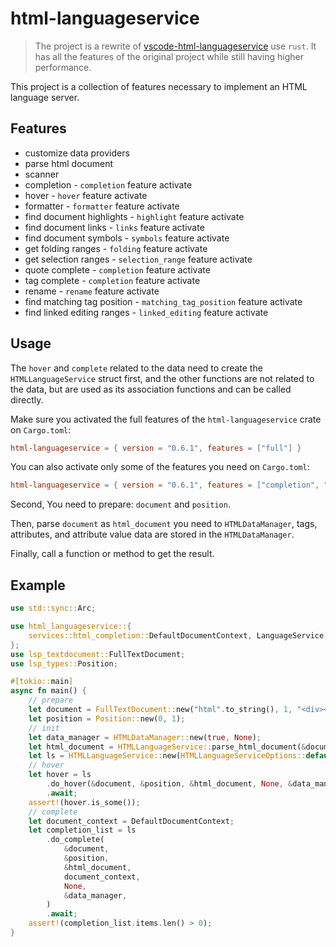 # html-languageservice

> The project is a rewrite of [vscode-html-languageservice](https://github.com/Microsoft/vscode-html-languageservice) use `rust`. It has all the features of the original project while still having higher performance.

This project is a collection of features necessary to implement an HTML language server.

## Features

- customize data providers
- parse html document
- scanner
- completion - `completion` feature activate
- hover - `hover` feature activate
- formatter - `formatter` feature activate
- find document highlights - `highlight` feature activate
- find document links - `links` feature activate
- find document symbols - `symbols` feature activate
- get folding ranges - `folding` feature activate
- get selection ranges - `selection_range` feature activate
- quote complete - `completion` feature activate
- tag complete - `completion` feature activate
- rename - `rename` feature activate
- find matching tag position - `matching_tag_position` feature activate
- find linked editing ranges - `linked_editing` feature activate

## Usage

The `hover` and `complete` related to the data need to create the `HTMLLanguageService` struct first, and the other functions are not related to the data, but are used as its association functions and can be called directly.

Make sure you activated the full features of the `html-languageservice` crate on `Cargo.toml`:

```toml
html-languageservice = { version = "0.6.1", features = ["full"] }
```

You can also activate only some of the features you need on `Cargo.toml`:

```toml
html-languageservice = { version = "0.6.1", features = ["completion", "hover"] }
```

Second, You need to prepare: `document` and `position`.

Then, parse `document` as `html_document` you need to `HTMLDataManager`, tags, attributes, and attribute value data are stored in the `HTMLDataManager`.

Finally, call a function or method to get the result.

## Example

```rust
use std::sync::Arc;

use html_languageservice::{
    services::html_completion::DefaultDocumentContext, LanguageService, LanguageServiceOptions,
};
use lsp_textdocument::FullTextDocument;
use lsp_types::Position;

#[tokio::main]
async fn main() {
    // prepare
    let document = FullTextDocument::new("html".to_string(), 1, "<div></div>".to_string());
    let position = Position::new(0, 1);
    // init
    let data_manager = HTMLDataManager::new(true, None);
    let html_document = HTMLLanguageService::parse_html_document(&document, &data_manager);
    let ls = HTMLLanguageService::new(HTMLLanguageServiceOptions::default());
    // hover
    let hover = ls
        .do_hover(&document, &position, &html_document, None, &data_manager)
        .await;
    assert!(hover.is_some());
    // complete
    let document_context = DefaultDocumentContext;
    let completion_list = ls
        .do_complete(
            &document,
            &position,
            &html_document,
            document_context,
            None,
            &data_manager,
        )
        .await;
    assert!(completion_list.items.len() > 0);
}
```
